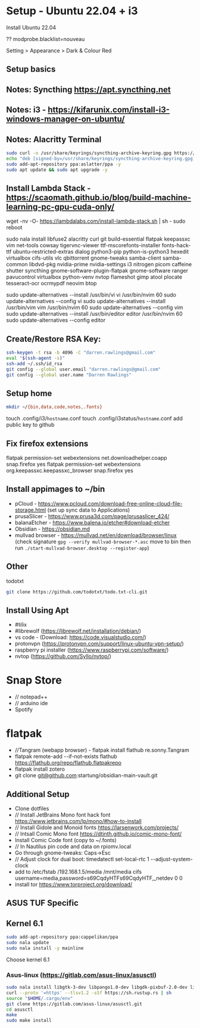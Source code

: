 # Setup - Ubuntu 22.04 + i3
Install Ubuntu 22.04

?? modprobe.blacklist=nouveau

Setting > Appearance > Dark & Colour Red

## Setup basics
## Notes: Syncthing https://apt.syncthing.net
## Notes: i3 - https://kifarunix.com/install-i3-windows-manager-on-ubuntu/
## Notes: Alacritty Terminal
```bash
sudo curl -o /usr/share/keyrings/syncthing-archive-keyring.gpg https://syncthing.net/release-key.gpg
echo "deb [signed-by=/usr/share/keyrings/syncthing-archive-keyring.gpg] https://apt.syncthing.net/ syncthing stable" | sudo tee /etc/apt/sources.list.d/syncthing.list
sudo add-apt-repository ppa:aslatter/ppa -y
sudo apt update && sudo apt upgrade -y
```

## Install Lambda Stack - https://scaomath.github.io/blog/build-machine-learning-pc-gpu-cuda-only/
wget -nv -O- https://lambdalabs.com/install-lambda-stack.sh | sh -
sudo reboot

sudo nala install libfuse2  alacritty curl git build-essential flatpak keepassxc vim net-tools cowsay tigervnc-viewer ttf-mscorefonts-installer fonts-hack-ttf ubuntu-restricted-extras dialog python3-pip python-is-python3 hexedit virtualbox cifs-utils vlc qbittorrent gnome-tweaks samba-client samba-common libdvd-pkg nvidia-prime nvidia-settings i3 nitrogen picom caffeine shutter syncthing gnome-software-plugin-flatpak gnome-software ranger pavucontrol virtualbox python-venv nvtop flameshot gimp atool plocate tesseract-ocr ocrmypdf neovim btop

sudo update-alternatives --install /usr/bin/vi vi /usr/bin/nvim 60
sudo update-alternatives --config vi
sudo update-alternatives --install /usr/bin/vim vim /usr/bin/nvim 60
sudo update-alternatives --config vim
sudo update-alternatives --install /usr/bin/editor editor /usr/bin/nvim 60
sudo update-alternatives --config editor

## Create/Restore RSA Key:
```bash
ssh-keygen -t rsa -b 4096 -C "darren.rawlings@gmail.com"
eval "$(ssh-agent -s)"
ssh-add ~/.ssh/id_rsa
git config --global user.email "darren.rawlings@gmail.com"
git config --global user.name "Darren Rawlings"
```


## Setup home
```bash
mkdir ~/{bin,data,code,notes,.fonts}
```

touch .config/i3/`hostname`.conf
touch .config/i3status/`hostname`.conf
add public key to github

## Fix firefox extensions
flatpak permission-set webextensions net.downloadhelper.coapp snap.firefox yes
flatpak permission-set webextensions org.keepassxc.keepassxc_browser snap.firefox yes

## Install appimages to ~/bin
* pCloud - https://www.pcloud.com/download-free-online-cloud-file-storage.html (set up sync data to Applications)
* prusaSlicer - https://www.prusa3d.com/page/prusaslicer_424/
* balanaEtcher - https://www.balena.io/etcher#download-etcher
* Obsidian - https://obsidian.md
* mullvad browser - https://mullvad.net/en/download/browser/linux (check signature ```gpg --verify mullvad-browser-*.asc``` move to bin then run ```./start-mullvad-browser.desktop --register-app```)
## Other
todotxt
```bash
git clone https://github.com/todotxt/todo.txt-cli.git
```

## Install Using Apt
* #tilix
* #librewolf (https://librewolf.net/installation/debian/)
* vs code - (Download: https://code.visualstudio.com/)
* protonvpn (https://protonvpn.com/support/linux-ubuntu-vpn-setup/)
* raspberry pi installer (https://www.raspberrypi.com/software/)
* nvtop (https://github.com/Syllo/nvtop/)

# Snap Store
* // notepad++
* // arduino ide
* Spotify

# flatpak
* //Tangram (webapp browser) - flatpak install flathub re.sonny.Tangram
* flatpak remote-add --if-not-exists flathub https://flathub.org/repo/flathub.flatpakrepo
* flatpak install zotero
* git clone git@github.com:startung/obsidian-main-vault.git

## Additional Setup
* Clone dotfiles 
* // Install JetBrains Mono font hack font https://www.jetbrains.com/lp/mono/#how-to-install
* // Install Gidole and Monoid fonts https://larsenwork.com/projects/
* // Intsall Comic Mono font https://dtinth.github.io/comic-mono-font/
* Install Comic Code font (copy to ~/.fonts)
* // In Nautilus pin code and data on rpiomv.local
* Go through gnome-tweaks: Caps->Esc
* // Adjust clock for dual boot: timedatectl set-local-rtc 1 --adjust-system-clock
* add to /etc/fstab /192.168.1.5/media /mnt/media cifs username=media,password=s69CqdyHTFs69CqdyHTF,_netdev 0  0
* install tor https://www.torproject.org/download/


## ASUS TUF Specific
## Kernel 6.1
```bash
sudo add-apt-repository ppa:cappelikan/ppa
sudo nala update
sudo nala install -y mainline
```
Choose kernel 6.1

### Asus-linux (https://gitlab.com/asus-linux/asusctl)
```bash
sudo nala install libgtk-3-dev libpango1.0-dev libgdk-pixbuf-2.0-dev libglib2.0-dev cmake libclang-dev libudev-dev libayatana-appindicator3-1
curl --proto '=https' --tlsv1.2 -sSf https://sh.rustup.rs | sh
source "$HOME/.cargo/env"
git clone https://gitlab.com/asus-linux/asusctl.git
cd asusctl
make
sudo make install
```


